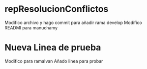 # repResolucionConflictos
Modifico archivo y hago commit para añadir rama develop
Modifico READMI para manuchamy

Nueva Linea de prueba
=======
Modifico para ramaIvan
Añado linea para probar
